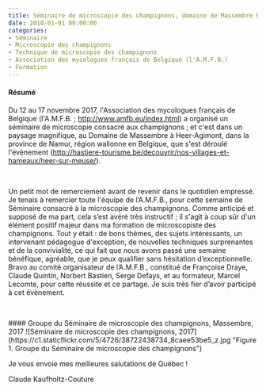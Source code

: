 ```yaml
---
title: Séminaire de microscopie des champignons, domaine de Massembre Belgique 2017 
date: 2018-01-01 00:00:00
categories: 
- Séminaire
- Microscopie des champignons
- Technique de microscopie des champignons
- Association des mycologues français de Belgique (l'A.M.F.B.)
- Formation
---
```


#### Résumé
Du 12 au 17 novembre 2017, l'Association des mycologues français de Belgique (l'A.M.F.B. ; http://www.amfb.eu/index.html) a organisé un séminaire de microscopie consacré aux champignons ; et c'est dans un paysage magnifique, au Domaine de Massembre à Heer-Agimont, dans la province de Namur, région wallonne en Belgique, que s'est déroulé l'évènement (http://hastiere-tourisme.be/decouvrir/nos-villages-et-hameaux/heer-sur-meuse/).
<!--more-->
<p>&nbsp; </p>

Un petit mot de remerciement avant de revenir dans le quotidien empressé. Je tenais à remercier toute l'équipe de l’A.M.F.B., pour cette semaine de Séminaire consacré à la microscopie des champignons. Comme anticipé et supposé de ma part, cela s’est avéré très instructif ; il s'agit à coup sûr d'un élément positif majeur dans ma formation de microscopiste des champignons. Tout y était : de bons thèmes, des sujets intéressants, un intervenant pédagogue d'exception, de nouvelles techniques surprenantes et de la convivialité, ce qui fait que nous avons passé une semaine bénéfique, agréable, que je peux qualifier sans hésitation d’exceptionnelle. Bravo au comité organisateur de l’A.M.F.B., constitué de Françoise Draye, Claude Quintin, Norbert Bastien, Serge Defays, et au formateur, Marcel Lecomte, pour cette réussite et ce partage. Je suis très fier d’avoir participé à cet évènement.

<p>&nbsp; </p>
#### Groupe du Séminaire de microscopie des champignons, Massembre, 2017
![Séminaire de microscopie des champignons, 2017](https://c1.staticflickr.com/5/4726/38722438734_8caee53be5_z.jpg "Figure 1. Groupe du Séminaire de microscopie des champignons")


Je vous envoie mes meilleures salutations de Québec !

Claude Kaufholtz-Couture
